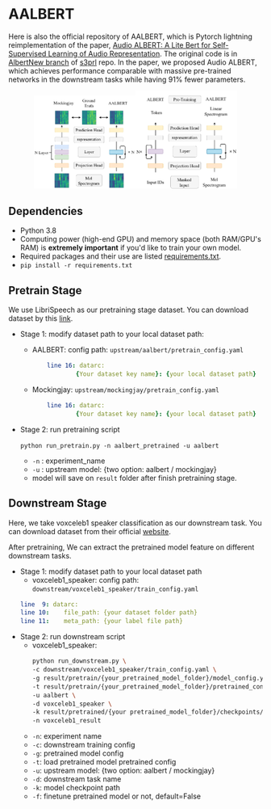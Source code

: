 # AALBERT
Here is also the official repository of AALBERT, which is Pytorch lightning reimplementation of the paper, [Audio ALBERT: A Lite Bert for Self-Supervised Learning of Audio Representation](https://ieeexplore.ieee.org/document/9383575). The original code is in [AlbertNew branch](https://github.com/s3prl/s3prl/tree/AlbertNew) of [s3prl](https://github.com/s3prl/s3prl) repo. In the paper, we proposed Audio ALBERT, which achieves performance comparable with massive pre-trained networks in the downstream tasks while having 91% fewer parameters.

<div style="text-align:center"><img src="model.png" alt="drawing" width="40%"/><img src="albert.png" alt="drawing" width="40%"/></div>

## Dependencies

- Python 3.8
- Computing power (high-end GPU) and memory space (both RAM/GPU's RAM) is **extremely important** if you'd like to train your own model.
- Required packages and their use are listed [requirements.txt](requirements.txt).
- `pip install -r requirements.txt`

## Pretrain Stage

We use LibriSpeech as our pretraining stage dataset.
You can download dataset by this [link](https://www.openslr.org/12).

- Stage 1: modify dataset path to your local dataset path:
    - AALBERT: 
       config path: `upstream/aalbert/pretrain_config.yaml`
        ```YAML
            line 16: datarc:
                    {Your dataset key name}: {your local dataset path}
        ```
    - Mockingjay:
        `upstream/mockingjay/pretrain_config.yaml`
        ```YAML
            line 16: datarc:
                    {Your dataset key name}: {your local dataset path}
        ```
- Stage 2: run pretraining script

    `python run_pretrain.py -n aalbert_pretrained -u aalbert`
    
    - `-n` : experiment_name
    - `-u` : upstream model: {two option: aalbert / mockingjay}
    - model will save on `result` folder after finish pretraining stage.

## Downstream Stage

Here, we take voxceleb1 speaker classification as our downstream task. You can download dataset from their official [website](https://www.robots.ox.ac.uk/~vgg/data/voxceleb/vox1.html).

After pretraining, We can extract the pretrained model feature on different downstream tasks.

- Stage 1: modify dataset path to your local dataset path
    - voxceleb1_speaker:
        config path: `downstream/voxceleb1_speaker/train_config.yaml`
    ```YAML
    line  9: datarc:
    line 10:    file_path: {your dataset folder path}
    line 11:    meta_path: {your label file path}
    ```
- Stage 2: run downstream script
    - voxceleb1_speaker: 
        ```bash
        python run_downstream.py \
        -c downstream/voxceleb1_speaker/train_config.yaml \
        -g result/pretrain/{your_pretrained_model_folder}/model_config.yaml  \
        -t result/pretrain/{your_pretrained_model_folder}/pretrained_config.yaml \
        -u aalbert \
        -d voxceleb1_speaker \
        -k result/pretrained/{your pretrained_model_folder}/checkpoints/{checkpoint_you_want_to_use.ckpt} \
        -n voxceleb1_result
        ```
    - `-n`: experiment name
    - `-c`: downstream training config
    - `-g`: pretrained model config
    - `-t`: load pretrained model pretrained config
    - `-u`: upstream model: {two option: aalbert / mockingjay}
    - `-d`: downstream task name
    - `-k`: model checkpoint path
    - `-f`: finetune pretrained model or not, default=False



